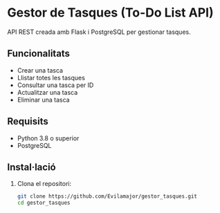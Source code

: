 # Gestor de Tasques (To-Do List API)

API REST creada amb Flask i PostgreSQL per gestionar tasques.

## Funcionalitats
- Crear una tasca
- Llistar totes les tasques
- Consultar una tasca per ID
- Actualitzar una tasca
- Eliminar una tasca

## Requisits
- Python 3.8 o superior
- PostgreSQL

## Instal·lació
1. Clona el repositori:
   ```bash
   git clone https://github.com/Evilamajor/gestor_tasques.git
   cd gestor_tasques
